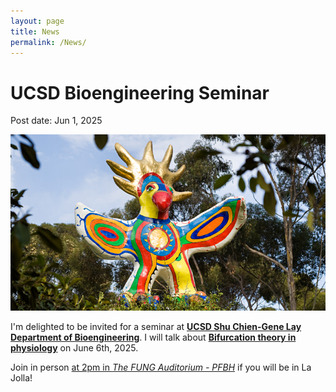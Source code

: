 ```yaml
---
layout: page
title: News
permalink: /News/
---
```


# UCSD Bioengineering Seminar
Post date: Jun 1, 2025

![UCSD_Sungod](/images/UCSD_Sungod.jpg)

I'm delighted to be invited for a seminar at [**UCSD Shu Chien-Gene Lay Department of Bioengineering**](https://be.ucsd.edu). I will talk about [**Bifurcation theory in physiology**](https://be.ucsd.edu/seminar/2025/bifurcation-theory-physiology) on June 6th, 2025. 

Join in person <ins>at 2pm in *The FUNG Auditorium - PFBH*</ins> if you will be in La Jolla!
